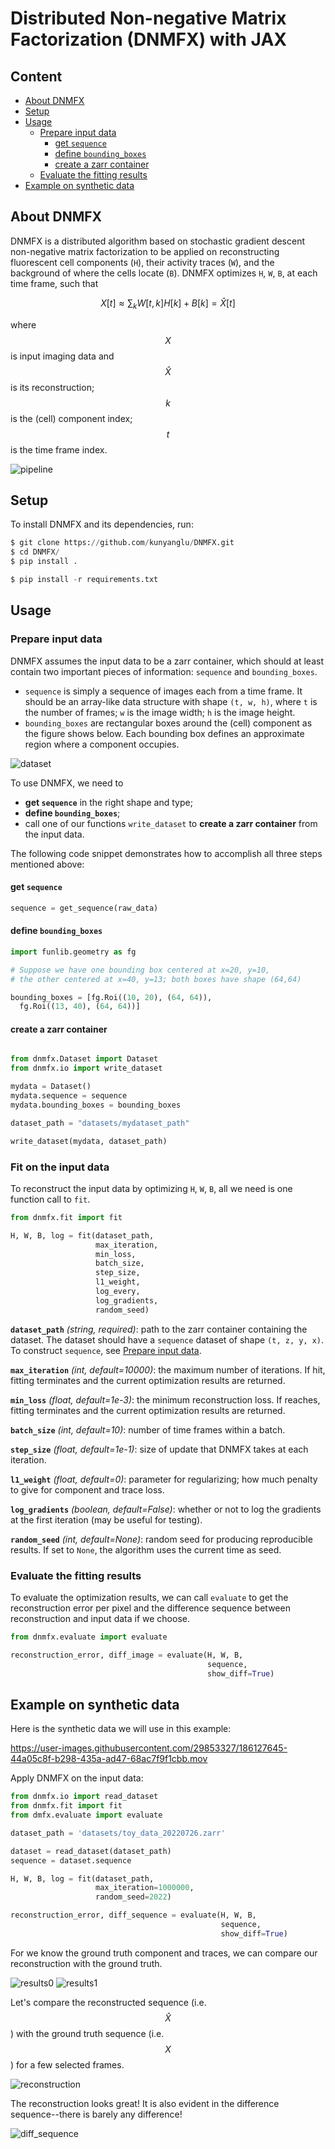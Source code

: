 # Distributed Non-negative Matrix Factorization (DNMFX) with JAX

## Content

  - [About DNMFX](#about-dnmfx)
  - [Setup](#setup)
  - [Usage](#usage)
    - [Prepare input data](#prepare-input-data)
      - [get `sequence`](#get-sequence)
      - [define `bounding_boxes`](#define-bounding_boxes)
      - [create a zarr container](#create-a-zarr-container)
    - [Evaluate the fitting results](#evaluate-the-fitting-results)
  - [Example on synthetic data](#example-on-synthetic-data)
## About DNMFX
DNMFX is a distributed algorithm based on stochastic gradient descent non-negative matrix factorization to be applied on reconstructing fluorescent cell components (`H`), their activity traces (`W`), and the background of where the cells locate (`B`). DNMFX optimizes `H`, `W`, `B`, at each time frame, such that
 
$$X[t] ≈ ∑_kW[t, k]H[k] + B[k] = \hat{X}[t]$$

where $$X$$ is input imaging data and $$\hat{X}$$ is its reconstruction; $$k$$ is the (cell) component index; $$t$$ is the time frame index.

![pipeline](docs/dnmfx.png)

## Setup
To install DNMFX and its dependencies, run:
```py
$ git clone https://github.com/kunyanglu/DNMFX.git
$ cd DNMFX/
$ pip install .
```

```py
$ pip install -r requirements.txt
```

## Usage
### Prepare input data

DNMFX assumes the input data to be a zarr container, which should at least contain two important pieces of information: `sequence`  and `bounding_boxes`.

* `sequence` is simply a sequence of images each from a time frame. It should be an array-like data structure with shape `(t, w, h)`, where `t` is the number of frames; `w` is the image width; `h` is the image height.
* `bounding_boxes` are rectangular boxes around the (cell) component as the figure shows below. Each bounding box defines an approximate region where a component occupies.

![dataset](docs/dataset.png)

To use DNMFX, we need to 
* **get `sequence`** in the right shape and type; 
* **define `bounding_boxes`**; 
* call one of our functions `write_dataset` to **create a zarr container** from the input data.

The following code snippet demonstrates how to accomplish all three steps mentioned above:

#### get `sequence`
```py
sequence = get_sequence(raw_data)
```
#### define `bounding_boxes`
```py
import funlib.geometry as fg

# Suppose we have one bounding box centered at x=20, y=10,
# the other centered at x=40, y=13; both boxes have shape (64,64)

bounding_boxes = [fg.Roi((10, 20), (64, 64)),
  fg.Roi((13, 40), (64, 64))]
```

#### create a zarr container
```py

from dnmfx.Dataset import Dataset
from dnmfx.io import write_dataset

mydata = Dataset()
mydata.sequence = sequence
mydata.bounding_boxes = bounding_boxes

dataset_path = "datasets/mydataset_path"

write_dataset(mydata, dataset_path)
```

### Fit on the input data

To reconstruct the input data by optimizing `H`, `W`, `B`, all we need is one function call to `fit`.

```py
from dnmfx.fit import fit

H, W, B, log = fit(dataset_path,
                   max_iteration,
                   min_loss,
                   batch_size,
                   step_size,
                   l1_weight,
                   log_every,
                   log_gradients,
                   random_seed)
```

**`dataset_path`** *(string, required)*: path to the zarr container containing the dataset. The dataset should have a `sequence` dataset of shape `(t, z, y, x)`. To construct `sequence`, see [Prepare input data](#prepare-input-data).

**`max_iteration`** *(int, default=10000)*: the maximum number of iterations. If hit, fitting terminates and the current optimization results are returned.

**`min_loss`** *(float, default=1e-3)*: the minimum reconstruction loss. If reaches, fitting terminates and the current optimization results are returned.

**`batch_size`** *(int, default=10)*: number of time frames within a batch.

**`step_size`** *(float, default=1e-1)*: size of update that DNMFX takes at each iteration.

**`l1_weight`** *(float, default=0)*: parameter for regularizing; how much penalty to give for component and trace loss.

**`log_gradients`** *(boolean, default=False)*: whether or not to log the gradients at the first iteration (may be useful for testing).

**`random_seed`** *(int, default=None)*: random seed for producing reproducible results. If set to `None`, the algorithm uses the current time as seed.

### Evaluate the fitting results

To evaluate the optimization results, we can call `evaluate` to get the reconstruction error per pixel and the difference sequence between reconstruction and input data if we choose.

```py
from dnmfx.evaluate import evaluate

reconstruction_error, diff_image = evaluate(H, W, B,
                                            sequence, 
                                            show_diff=True)
```
## Example on synthetic data

Here is the synthetic data we will use in this example:

https://user-images.githubusercontent.com/29853327/186127645-44a05c8f-b298-435a-ad47-68ac7f9f1cbb.mov

Apply DNMFX on the input data:

```py
from dnmfx.io import read_dataset
from dnmfx.fit import fit
from dmfx.evaluate import evaluate

dataset_path = 'datasets/toy_data_20220726.zarr'

dataset = read_dataset(dataset_path)
sequence = dataset.sequence

H, W, B, log = fit(dataset_path,
                   max_iteration=1000000,
                   random_seed=2022)

reconstruction_error, diff_sequence = evaluate(H, W, B,
                                               sequence,
                                               show_diff=True)
```
For we know the ground truth component and traces, we can compare our reconstruction with the ground truth.

![results0](docs/results0.png)
![results1](docs/results1.png)

Let's compare the reconstructed sequence (i.e. $$\hat{X}$$) with the ground truth sequence (i.e. $$X$$) for a few selected frames.

![reconstruction](docs/reconstruction.png)

The reconstruction looks great! It is also evident in the difference sequence--there is barely any difference!

![diff_sequence](docs/diff.png)
